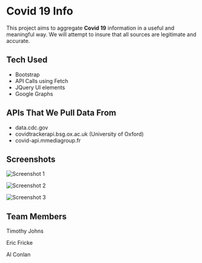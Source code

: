 # Covid 19 Info

This project aims to aggregate **Covid 19** information in a useful and meaningful way. We will attempt to insure that all sources are legitimate and accurate.

## Tech Used

- Bootstrap
- API Calls using Fetch
- JQuery UI elements
- Google Graphs

## APIs That We Pull Data From

- data.cdc.gov
- covidtrackerapi.bsg.ox.ac.uk (University of Oxford)
- covid-api.mmediagroup.fr

## Screenshots

![Screenshot 1](/assets/imgs/front-end-project-1.jpg)

![Screenshot 2](/assets/imgs/front-end-project-2.jpg)

![Screenshot 3](/assets/imgs/front-end-project-3.jpg)

## Team Members

Timothy Johns

Eric Fricke

Al Conlan

